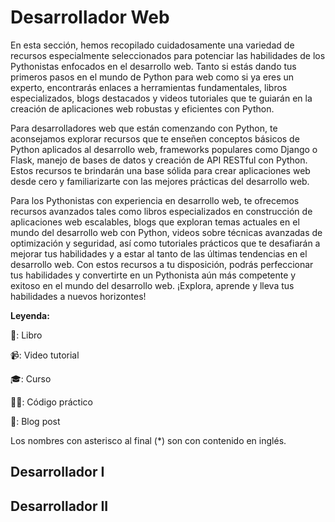 # Desarrollador Web

En esta sección, hemos recopilado cuidadosamente una variedad de recursos
especialmente seleccionados para potenciar las habilidades de los Pythonistas
enfocados en el desarrollo web. Tanto si estás dando tus primeros pasos en el
mundo de Python para web como si ya eres un experto, encontrarás enlaces a
herramientas fundamentales, libros especializados, blogs destacados y videos
tutoriales que te guiarán en la creación de aplicaciones web robustas y
eficientes con Python.

Para desarrolladores web que están comenzando con Python, te aconsejamos
explorar recursos que te enseñen conceptos básicos de Python aplicados al
desarrollo web, frameworks populares como Django o Flask, manejo de bases de
datos y creación de API RESTful con Python. Estos recursos te brindarán una base
sólida para crear aplicaciones web desde cero y familiarizarte con las mejores
prácticas del desarrollo web.

Para los Pythonistas con experiencia en desarrollo web, te ofrecemos recursos
avanzados tales como libros especializados en construcción de aplicaciones web
escalables, blogs que exploran temas actuales en el mundo del desarrollo web con
Python, videos sobre técnicas avanzadas de optimización y seguridad, así como
tutoriales prácticos que te desafiarán a mejorar tus habilidades y a estar al
tanto de las últimas tendencias en el desarrollo web. Con estos recursos a tu
disposición, podrás perfeccionar tus habilidades y convertirte en un Pythonista
aún más competente y exitoso en el mundo del desarrollo web. ¡Explora, aprende y
lleva tus habilidades a nuevos horizontes!

**Leyenda:**

📗: Libro

📹: Video tutorial

🎓: Curso

🧑‍💻: Código práctico

📝: Blog post

Los nombres con asterisco al final (*) son con contenido en inglés.


## Desarrollador I


## Desarrollador II
